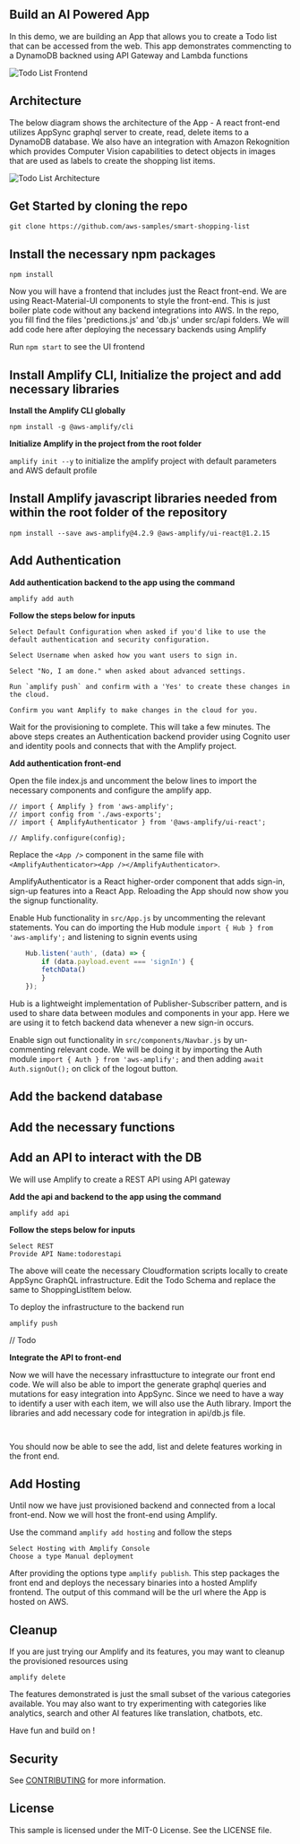## Build an AI Powered App

In this demo, we are building an App that allows you to create a Todo list that can be accessed from the web. This app demonstrates commencting to a DynamoDB backned using API Gateway and Lambda functions

![Todo List Frontend](public/todo-list.png)


## Architecture 

The below diagram shows the architecture of the App - A react front-end utilizes AppSync graphql server to create, read, delete items to a DynamoDB database. We also have an integration with Amazon Rekognition which provides Computer Vision capabilities to detect objects in images that are used as labels to create the shopping list items. 

![Todo List Architecture](public/Todo-Architecture.png)

## Get Started by cloning the repo

`git clone https://github.com/aws-samples/smart-shopping-list`


## Install the necessary npm packages

`npm install`

Now you will have a frontend that includes just the React front-end. We are using React-Material-UI components to style the front-end. This is just boiler plate code without any backend integrations into AWS. In the repo, you fill find the files 'predictions.js' and 'db.js' under src/api folders. We will add code here after deploying the necessary backends using Amplify 

Run `npm start` to see the UI frontend

## Install Amplify CLI, Initialize the project and add necessary libraries

**Install the Amplify CLI globally**

`npm install -g @aws-amplify/cli`


**Initialize Amplify in the project from the root folder**

`amplify init --y` to initialize the amplify project with default parameters and AWS default profile


## Install Amplify javascript libraries needed from within the root folder of the repository

`npm install --save aws-amplify@4.2.9 @aws-amplify/ui-react@1.2.15`

## Add Authentication

**Add authentication backend to the app using the command**

`amplify add auth`

**Follow the steps below for inputs**

```
Select Default Configuration when asked if you'd like to use the default authentication and security configuration.
   
Select Username when asked how you want users to sign in.
   
Select "No, I am done." when asked about advanced settings.

Run `amplify push` and confirm with a 'Yes' to create these changes in the cloud.

Confirm you want Amplify to make changes in the cloud for you.
```

Wait for the provisioning to complete. This will take a few minutes. The above steps creates an Authentication backend provider using Cognito user and identity pools and connects that with the Amplify project.

**Add authentication front-end**

Open the file index.js and uncomment the below lines to import the necessary components and configure the amplify app.

```
// import { Amplify } from 'aws-amplify';
// import config from './aws-exports';
// import { AmplifyAuthenticator } from '@aws-amplify/ui-react';

// Amplify.configure(config);
```

Replace the `<App />` component in the same file with `<AmplifyAuthenticator><App /></AmplifyAuthenticator>`. 

AmplifyAuthenticator is a React higher-order component that adds sign-in, sign-up features into a React App. Reloading the App should now show you the signup functionality. 

Enable Hub functionality in `src/App.js` by uncommenting the relevant statements. You can do importing the Hub module `import { Hub } from 'aws-amplify';` and listening to signin events using

```javascript
    Hub.listen('auth', (data) => {
        if (data.payload.event === 'signIn') {
        fetchData()
        }
    });
```

Hub is a lightweight implementation of Publisher-Subscriber pattern, and is used to share data between modules and components in your app. Here we are using it to fetch backend data whenever a new sign-in occurs.

Enable sign out functionality in `src/components/Navbar.js` by un-commenting relevant code. We will be doing it by importing the Auth module `import { Auth } from 'aws-amplify';` and then adding `await Auth.signOut();` on click of the logout button.  

## Add the backend database 


## Add the necessary functions


## Add an API to interact with the DB

We will use Amplify to create a REST API using API gateway

**Add the api and backend to the app using the command**

`amplify add api`

**Follow the steps below for inputs**

```
Select REST
Provide API Name:todorestapi

```
The above will ceate the necessary Cloudformation scripts locally to create AppSync GraphQL infrastructure. Edit the Todo Schema and replace the same to ShoppingListItem below. 


To deploy the infrastructure to the backend run

`amplify push`

// Todo

**Integrate the API to front-end**

Now we will have the necessary infrasttucture to integrate our front end code. We will also be able to import the generate graphql queries and mutations for easy integration into AppSync. Since we need to have a way to identify a user with each item, we will also use the Auth library. Import the libraries and add necessary code for integration in api/db.js file.

```javascript
    

```
You should now be able to see the add, list and delete features working in the front end. 


 ## Add Hosting

 Until now we have just provisioned backend and connected from a local front-end. Now we will host the front-end using Amplify.

 Use the command `amplify add hosting` and follow the steps

 ```
 Select Hosting with Amplify Console
 Choose a type Manual deployment
 ```

 After providing the options type `amplify publish`. This step packages the front end and deploys the necessary binaries into a hosted Amplify frontend. The output of this command will be the url where the App is hosted on AWS.

## Cleanup

If you are just trying our Amplify and its features, you may want to cleanup the provisioned resources using

`amplify delete`

The features demonstrated is just the small subset of the various categories available. You may also want to try experimenting with categories like analytics, search and other AI features like translation, chatbots, etc.

Have fun and build on !

## Security

See [CONTRIBUTING](CONTRIBUTING.md#security-issue-notifications) for more information.

## License

This sample is licensed under the MIT-0 License. See the LICENSE file.
